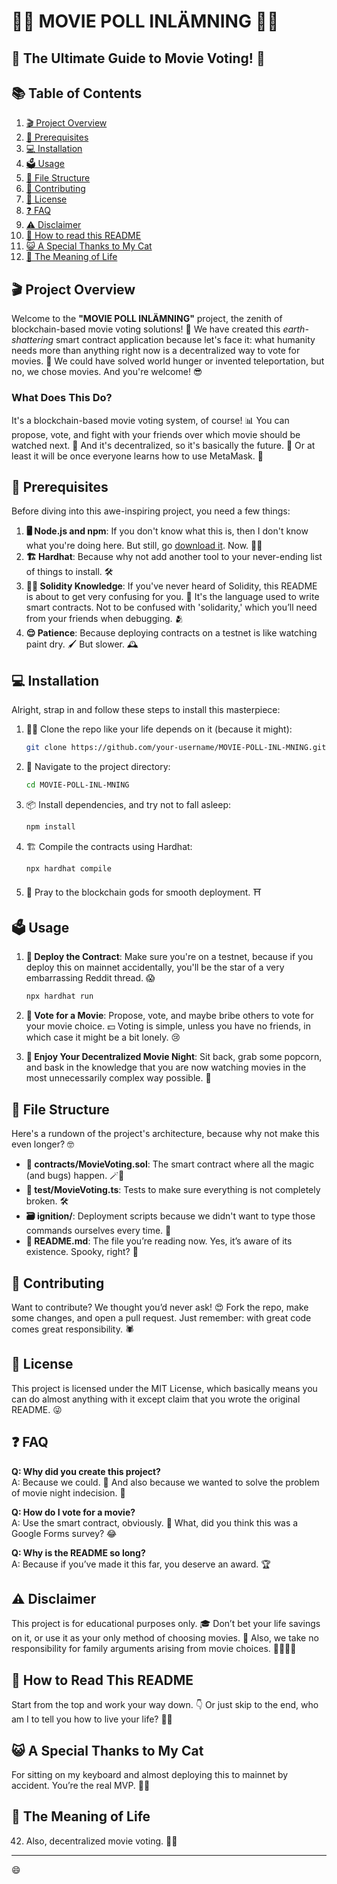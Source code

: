 
# 🎥🍿 MOVIE POLL INLÄMNING 🎥🍿  
## 🚀 The Ultimate Guide to Movie Voting! 🚀

## 📚 Table of Contents
1. [🎬 Project Overview](#project-overview)
2. [🔧 Prerequisites](#prerequisites)
3. [💻 Installation](#installation)
4. [🗳️ Usage](#usage)
5. [📂 File Structure](#file-structure)
6. [🤝 Contributing](#contributing)
7. [📜 License](#license)
8. [❓ FAQ](#faq)
9. [⚠️ Disclaimer](#disclaimer)
10. [🧐 How to read this README](#how-to-read-this-readme)
11. [😺 A Special Thanks to My Cat](#a-special-thanks-to-my-cat)
12. [🔮 The Meaning of Life](#the-meaning-of-life)

## 🎬 Project Overview
Welcome to the **"MOVIE POLL INLÄMNING"** project, the zenith of blockchain-based movie voting solutions! 🎉 We have created this *earth-shattering* smart contract application because let's face it: what humanity needs more than anything right now is a decentralized way to vote for movies. 🍿 We could have solved world hunger or invented teleportation, but no, we chose movies. And you're welcome! 😎

### What Does This Do?
It's a blockchain-based movie voting system, of course! 📊 You can propose, vote, and fight with your friends over which movie should be watched next. 🍿 And it's decentralized, so it's basically the future. 🚀 Or at least it will be once everyone learns how to use MetaMask. 🦊

## 🔧 Prerequisites
Before diving into this awe-inspiring project, you need a few things:

1. **🖥️ Node.js and npm**: If you don't know what this is, then I don't know what you're doing here. But still, go [download it](https://nodejs.org/). Now. 🏃‍♂️
2. **🏗️ Hardhat**: Because why not add another tool to your never-ending list of things to install. 🛠️
3. **👩‍💻 Solidity Knowledge**: If you've never heard of Solidity, this README is about to get very confusing for you. 🤯 It's the language used to write smart contracts. Not to be confused with 'solidarity,' which you’ll need from your friends when debugging. 🫂
4. **😌 Patience**: Because deploying contracts on a testnet is like watching paint dry. 🖌️ But slower. 🕰️

## 💻 Installation
Alright, strap in and follow these steps to install this masterpiece:

1. 🧑‍💻 Clone the repo like your life depends on it (because it might):
    ```bash
    git clone https://github.com/your-username/MOVIE-POLL-INL-MNING.git
    ```

2. 📁 Navigate to the project directory:
    ```bash
    cd MOVIE-POLL-INL-MNING
    ```

3. 📦 Install dependencies, and try not to fall asleep:
    ```bash
    npm install
    ```

4. 🏗️ Compile the contracts using Hardhat:
    ```bash
    npx hardhat compile
    ```

5. 🙏 Pray to the blockchain gods for smooth deployment. ⛩️

## 🗳️ Usage
1. **🚀 Deploy the Contract**: Make sure you're on a testnet, because if you deploy this on mainnet accidentally, you'll be the star of a very embarrassing Reddit thread. 😱

    ```bash
    npx hardhat run 
    ```

2. **🎥 Vote for a Movie**: Propose, vote, and maybe bribe others to vote for your movie choice. 💵 Voting is simple, unless you have no friends, in which case it might be a bit lonely. 😢

3. **🍿 Enjoy Your Decentralized Movie Night**: Sit back, grab some popcorn, and bask in the knowledge that you are now watching movies in the most unnecessarily complex way possible. 🥳

## 📂 File Structure
Here's a rundown of the project's architecture, because why not make this even longer? 🤓

- **📄 contracts/MovieVoting.sol**: The smart contract where all the magic (and bugs) happen. 🪄🐛
- **🧪 test/MovieVoting.ts**: Tests to make sure everything is not completely broken. 🛠️
- **🗃️ ignition/**: Deployment scripts because we didn't want to type those commands ourselves every time. 📝
- **📝 README.md**: The file you’re reading now. Yes, it’s aware of its existence. Spooky, right? 👻

## 🤝 Contributing
Want to contribute? We thought you’d never ask! 😍 Fork the repo, make some changes, and open a pull request. Just remember: with great code comes great responsibility. 🕷️

## 📜 License
This project is licensed under the MIT License, which basically means you can do almost anything with it except claim that you wrote the original README. 😜

## ❓ FAQ
**Q: Why did you create this project?**  
A: Because we could. 💪 And also because we wanted to solve the problem of movie night indecision. 🤔

**Q: How do I vote for a movie?**  
A: Use the smart contract, obviously. 📜 What, did you think this was a Google Forms survey? 😂

**Q: Why is the README so long?**  
A: Because if you’ve made it this far, you deserve an award. 🏆

## ⚠️ Disclaimer
This project is for educational purposes only. 🎓 Don’t bet your life savings on it, or use it as your only method of choosing movies. 🎲 Also, we take no responsibility for family arguments arising from movie choices. 👨‍👩‍👧‍👦

## 🧐 How to Read This README
Start from the top and work your way down. 👇 Or just skip to the end, who am I to tell you how to live your life? 🤷‍♂️

## 😺 A Special Thanks to My Cat
For sitting on my keyboard and almost deploying this to mainnet by accident. You’re the real MVP. 🏅😼

## 🔮 The Meaning of Life
42. Also, decentralized movie voting. 🎥🍿

---

😄

